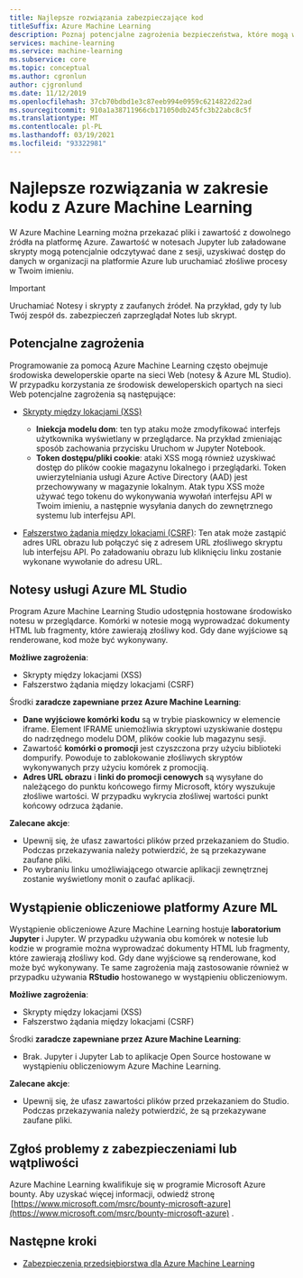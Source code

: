 ```yaml
---
title: Najlepsze rozwiązania zabezpieczające kod
titleSuffix: Azure Machine Learning
description: Poznaj potencjalne zagrożenia bezpieczeństwa, które mogą występować podczas opracowywania Azure Machine Learning, środków zaradczych i najlepszych rozwiązań.
services: machine-learning
ms.service: machine-learning
ms.subservice: core
ms.topic: conceptual
ms.author: cgronlun
author: cjgronlund
ms.date: 11/12/2019
ms.openlocfilehash: 37cb70bdbd1e3c87eeb994e0959c6214822d22ad
ms.sourcegitcommit: 910a1a38711966cb171050db245fc3b22abc8c5f
ms.translationtype: MT
ms.contentlocale: pl-PL
ms.lasthandoff: 03/19/2021
ms.locfileid: "93322981"
---
```

# <a name="secure-code-best-practices-with-azure-machine-learning"></a>Najlepsze rozwiązania w zakresie kodu z Azure Machine Learning

W Azure Machine Learning można przekazać pliki i zawartość z dowolnego źródła na platformę Azure. Zawartość w notesach Jupyter lub załadowane skrypty mogą potencjalnie odczytywać dane z sesji, uzyskiwać dostęp do danych w organizacji na platformie Azure lub uruchamiać złośliwe procesy w Twoim imieniu.

> [!IMPORTANT]
> Uruchamiać Notesy i skrypty z zaufanych źródeł. Na przykład, gdy ty lub Twój zespół ds. zabezpieczeń zaprzeglądał Notes lub skrypt.

## <a name="potential-threats"></a>Potencjalne zagrożenia

Programowanie za pomocą Azure Machine Learning często obejmuje środowiska deweloperskie oparte na sieci Web (notesy & Azure ML Studio). W przypadku korzystania ze środowisk deweloperskich opartych na sieci Web potencjalne zagrożenia są następujące:

* [Skrypty między lokacjami (XSS)](https://owasp.org/www-community/attacks/xss/)

    * __Iniekcja modelu dom__: ten typ ataku może zmodyfikować interfejs użytkownika wyświetlany w przeglądarce. Na przykład zmieniając sposób zachowania przycisku Uruchom w Jupyter Notebook.
    * __Token dostępu/pliki cookie__: ataki XSS mogą również uzyskiwać dostęp do plików cookie magazynu lokalnego i przeglądarki. Token uwierzytelniania usługi Azure Active Directory (AAD) jest przechowywany w magazynie lokalnym. Atak typu XSS może używać tego tokenu do wykonywania wywołań interfejsu API w Twoim imieniu, a następnie wysyłania danych do zewnętrznego systemu lub interfejsu API.

* [Fałszerstwo żądania między lokacjami (CSRF)](https://owasp.org/www-community/attacks/csrf): Ten atak może zastąpić adres URL obrazu lub połączyć się z adresem URL złośliwego skryptu lub interfejsu API. Po załadowaniu obrazu lub kliknięciu linku zostanie wykonane wywołanie do adresu URL.

## <a name="azure-ml-studio-notebooks"></a>Notesy usługi Azure ML Studio

Program Azure Machine Learning Studio udostępnia hostowane środowisko notesu w przeglądarce. Komórki w notesie mogą wyprowadzać dokumenty HTML lub fragmenty, które zawierają złośliwy kod.  Gdy dane wyjściowe są renderowane, kod może być wykonywany.

__Możliwe zagrożenia__:
* Skrypty między lokacjami (XSS)
* Fałszerstwo żądania między lokacjami (CSRF)

Środki __zaradcze zapewniane przez Azure Machine Learning__:
* __Dane wyjściowe komórki kodu__ są w trybie piaskownicy w elemencie iframe. Element IFRAME uniemożliwia skryptowi uzyskiwanie dostępu do nadrzędnego modelu DOM, plików cookie lub magazynu sesji.
* Zawartość __komórki o promocji__ jest czyszczona przy użyciu biblioteki dompurify. Powoduje to zablokowanie złośliwych skryptów wykonywanych przy użyciu komórek z promocjią.
* __Adres URL obrazu__ i __linki do promocji cenowych__ są wysyłane do należącego do punktu końcowego firmy Microsoft, który wyszukuje złośliwe wartości. W przypadku wykrycia złośliwej wartości punkt końcowy odrzuca żądanie.

__Zalecane akcje__:
* Upewnij się, że ufasz zawartości plików przed przekazaniem do Studio. Podczas przekazywania należy potwierdzić, że są przekazywane zaufane pliki.
* Po wybraniu linku umożliwiającego otwarcie aplikacji zewnętrznej zostanie wyświetlony monit o zaufać aplikacji.

## <a name="azure-ml-compute-instance"></a>Wystąpienie obliczeniowe platformy Azure ML

Wystąpienie obliczeniowe Azure Machine Learning hostuje __laboratorium__ __Jupyter__ i Jupyter. W przypadku używania obu komórek w notesie lub kodzie w programie można wyprowadzać dokumenty HTML lub fragmenty, które zawierają złośliwy kod. Gdy dane wyjściowe są renderowane, kod może być wykonywany. Te same zagrożenia mają zastosowanie również w przypadku używania __RStudio__ hostowanego w wystąpieniu obliczeniowym.

__Możliwe zagrożenia__:
* Skrypty między lokacjami (XSS)
* Fałszerstwo żądania między lokacjami (CSRF)

Środki __zaradcze zapewniane przez Azure Machine Learning__:
* Brak. Jupyter i Jupyter Lab to aplikacje Open Source hostowane w wystąpieniu obliczeniowym Azure Machine Learning.

__Zalecane akcje__:
* Upewnij się, że ufasz zawartości plików przed przekazaniem do Studio. Podczas przekazywania należy potwierdzić, że są przekazywane zaufane pliki.

## <a name="report-security-issues-or-concerns"></a>Zgłoś problemy z zabezpieczeniami lub wątpliwości 

Azure Machine Learning kwalifikuje się w programie Microsoft Azure bounty. Aby uzyskać więcej informacji, odwiedź stronę  [https://www.microsoft.com/msrc/bounty-microsoft-azure](https://www.microsoft.com/msrc/bounty-microsoft-azure) .

## <a name="next-steps"></a>Następne kroki

* [Zabezpieczenia przedsiębiorstwa dla Azure Machine Learning](concept-enterprise-security.md)